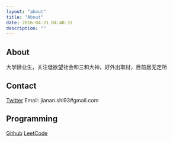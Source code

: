 ```yaml
---
layout: "about"
title: "About"
date: 2016-04-21 04:48:33
description: ""
---
```


## About

大学肄业生，关注低欲望社会和三和大神，好外出取材，目前居无定所

## Contact

[Twitter](https://twitter.com/katncand1x)
Email: jianan.shi93#gmail.com

## Programming

[Github](https://github.com/jiananshi)
[LeetCode](https://leetcode-cn.com/jiananshi/)
